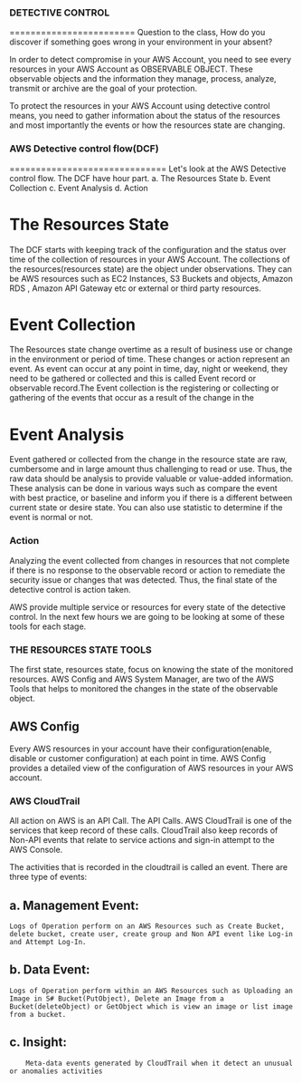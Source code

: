 ### DETECTIVE CONTROL
========================
Question to the class, How do you discover if something goes wrong in your environment in your absent?

In order to detect compromise in your AWS Account, you need to see every resources in your AWS Account as OBSERVABLE OBJECT. These observable objects and the information they manage, process, analyze, transmit or archive are the goal of your protection.

To protect the resources in your AWS Account using detective control means, you need to gather information about the status of the resources and most importantly the events or how the resources state are changing.

### AWS Detective control flow(DCF)
==============================
Let's look at the AWS Detective control flow. The DCF have hour part. 
a. The Resources State
b. Event Collection
c. Event Analysis
d. Action

# The Resources State
The DCF starts with keeping track of the configuration and the status over time of the collection of resources in your AWS Account. The collections of the resources(resources state) are the object under observations. They can be AWS resources such as EC2 Instances, S3 Buckets and objects, Amazon RDS , Amazon API Gateway etc or external or third party resources. 

# Event Collection
The Resources state change overtime as a result of business use or change in the environment or period of time. These changes or action represent an event. As event can occur at any point in time, day, night  or weekend, they need to be gathered or collected and this is called Event record or observable record.The Event collection is the registering or collecting or gathering of the events that occur as a result of the change in the 

# Event Analysis
Event gathered  or collected from the change in the resource state are raw, cumbersome and in large amount thus challenging to read or use. Thus, the raw data should be analysis to provide valuable  or value-added information. These analysis can be done in various ways such as compare the event with best practice, or baseline and inform you if there is a different between current state or desire state. You can also use statistic to determine if the event is normal or not.

### Action 
Analyzing the event collected from changes in resources that not complete if there is no response to the observable record or action to remediate the security issue or changes that was detected. Thus, the final state of the detective control is action taken. 

AWS provide multiple service or resources for every state of the detective control. In the next few hours we are going to be looking at some of these tools for each stage.

### THE RESOURCES STATE TOOLS
The first state, resources state, focus on knowing the state of the monitored resources. AWS Config and AWS System Manager, are two of the AWS Tools that helps to monitored the changes in the state of the observable object.

## AWS Config
Every AWS resources in your account have their configuration(enable, disable or customer configuration) at each point in time. AWS Config provides a detailed view of the configuration of AWS resources in your AWS account.

### AWS CloudTrail
 All action on AWS is an API Call. The API Calls. AWS CloudTrail is one of the services that keep record of these calls. CloudTrail also keep records of Non-API events that relate to service actions and sign-in attempt to the AWS Console.

 The activities that is recorded in the cloudtrail is called an event. There are three type of events:
 ## a. Management Event:
    Logs of Operation perform on an AWS Resources such as Create Bucket, delete bucket, create user, create group and Non API event like Log-in and Attempt Log-In.

 ## b. Data Event: 
    Logs of Operation perform within an AWS Resources such as Uploading an Image in S# Bucket(PutObject), Delete an Image from a Bucket(deleteObject) or GetObject which is view an image or list image from a bucket.
 ## c. Insight: 
        Meta-data events generated by CloudTrail when it detect an unusual or anomalies activities 